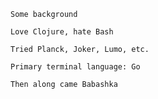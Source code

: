 

    Some background

    Love Clojure, hate Bash

    Tried Planck, Joker, Lumo, etc.

    Primary terminal language: Go

    Then along came Babashka
